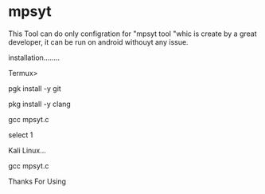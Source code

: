 # mpsyt
This Tool can do only configration for "mpsyt tool "whic is create by a great developer, it can be run on android withouyt any issue.

installation........

Termux>

pgk install -y git

pkg install -y clang

gcc mpsyt.c

select 1

Kali Linux...

gcc mpsyt.c



Thanks For Using
